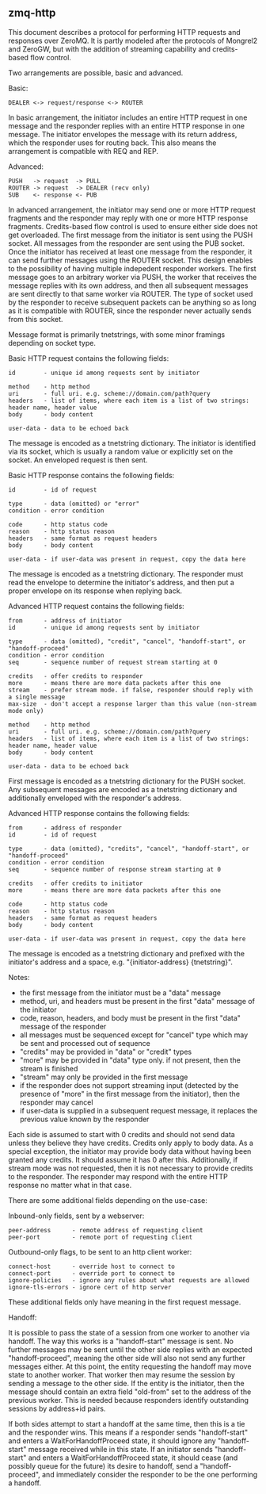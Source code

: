 zmq-http
--------

This document describes a protocol for performing HTTP requests and responses over ZeroMQ. It is partly modeled after the protocols of Mongrel2 and ZeroGW, but with the addition of streaming capability and credits-based flow control.

Two arrangements are possible, basic and advanced.

Basic:

    DEALER <-> request/response <-> ROUTER

In basic arrangement, the initiator includes an entire HTTP request in one message and the responder replies with an entire HTTP response in one message. The initiator envelopes the message with its return address, which the responder uses for routing back. This also means the arrangement is compatible with REQ and REP.

Advanced:

    PUSH   -> request  -> PULL
    ROUTER -> request  -> DEALER (recv only)
    SUB    <- response <- PUB

In advanced arrangement, the initiator may send one or more HTTP request fragments and the responder may reply with one or more HTTP response fragments. Credits-based flow control is used to ensure either side does not get overloaded. The first message from the initiator is sent using the PUSH socket. All messages from the responder are sent using the PUB socket. Once the initiator has received at least one message from the responder, it can send further messages using the ROUTER socket. This design enables to the possibility of having multiple indepedent responder workers. The first message goes to an arbitrary worker via PUSH, the worker that receives the message replies with its own address, and then all subsequent messages are sent directly to that same worker via ROUTER. The type of socket used by the responder to receive subsequent packets can be anything so as long as it is compatible with ROUTER, since the responder never actually sends from this socket.

Message format is primarily tnetstrings, with some minor framings depending on socket type.

Basic HTTP request contains the following fields:

    id        - unique id among requests sent by initiator

    method    - http method
    uri       - full uri. e.g. scheme://domain.com/path?query
    headers   - list of items, where each item is a list of two strings: header name, header value
    body      - body content

    user-data - data to be echoed back

The message is encoded as a tnetstring dictionary. The initiator is identified via its socket, which is usually a random value or explicitly set on the socket. An enveloped request is then sent.

Basic HTTP response contains the following fields:

    id        - id of request

    type      - data (omitted) or "error"
    condition - error condition

    code      - http status code
    reason    - http status reason
    headers   - same format as request headers
    body      - body content

    user-data - if user-data was present in request, copy the data here

The message is encoded as a tnetstring dictionary. The responder must read the envelope to determine the initiator's address, and then put a proper envelope on its response when replying back.

Advanced HTTP request contains the following fields:

    from      - address of initiator
    id        - unique id among requests sent by initiator

    type      - data (omitted), "credit", "cancel", "handoff-start", or "handoff-proceed"
    condition - error condition
    seq       - sequence number of request stream starting at 0

    credits   - offer credits to responder
    more      - means there are more data packets after this one
    stream    - prefer stream mode. if false, responder should reply with a single message
    max-size  - don't accept a response larger than this value (non-stream mode only)

    method    - http method
    uri       - full uri. e.g. scheme://domain.com/path?query
    headers   - list of items, where each item is a list of two strings: header name, header value
    body      - body content

    user-data - data to be echoed back

First message is encoded as a tnetstring dictionary for the PUSH socket. Any subsequent messages are encoded as a tnetstring dictionary and additionally enveloped with the responder's address.

Advanced HTTP response contains the following fields:

    from      - address of responder
    id        - id of request

    type      - data (omitted), "credits", "cancel", "handoff-start", or "handoff-proceed"
    condition - error condition
    seq       - sequence number of response stream starting at 0

    credits   - offer credits to initiator
    more      - means there are more data packets after this one

    code      - http status code
    reason    - http status reason
    headers   - same format as request headers
    body      - body content

    user-data - if user-data was present in request, copy the data here

The message is encoded as a tnetstring dictionary and prefixed with the initiator's address and a space, e.g. "{initiator-address} {tnetstring}".

Notes:
  - the first message from the initiator must be a "data" message
  - method, uri, and headers must be present in the first "data" message of the initiator
  - code, reason, headers, and body must be present in the first "data" message of the responder
  - all messages must be sequenced except for "cancel" type which may be sent and processed out of sequence
  - "credits" may be provided in "data" or "credit" types
  - "more" may be provided in "data" type only. if not present, then the stream is finished
  - "stream" may only be provided in the first message
  - if the responder does not support streaming input (detected by the presence of "more" in the first message from the initiator), then the responder may cancel
  - if user-data is supplied in a subsequent request message, it replaces the previous value known by the responder

Each side is assumed to start with 0 credits and should not send data unless they believe they have credits. Credits only
apply to body data. As a special exception, the initiator may provide body data without having been granted any credits.
It should assume it has 0 after this. Additionally, if stream mode was not requested, then it is not necessary to provide credits to the responder. The responder may respond with the entire HTTP response no matter what in that case.

There are some additional fields depending on the use-case:

Inbound-only fields, sent by a webserver:

    peer-address      - remote address of requesting client
    peer-port         - remote port of requesting client

Outbound-only flags, to be sent to an http client worker:

    connect-host      - override host to connect to
    connect-port      - override port to connect to
    ignore-policies   - ignore any rules about what requests are allowed
    ignore-tls-errors - ignore cert of http server

These additional fields only have meaning in the first request message.

Handoff:

It is possible to pass the state of a session from one worker to another via handoff. The way this works is a "handoff-start" message is sent. No further messages may be sent until the other side replies with an expected "handoff-proceed", meaning the other side will also not send any further messages either. At this point, the entity requesting the handoff may move state to another worker. That worker then may resume the session by sending a message to the other side. If the entity is the initiator, then the message should contain an extra field "old-from" set to the address of the previous worker. This is needed because responders identify outstanding sessions by address+id pairs.

If both sides attempt to start a handoff at the same time, then this is a tie and the responder wins. This means if a responder sends "handoff-start" and enters a WaitForHandoffProceed state, it should ignore any "handoff-start" message received while in this state. If an initiator sends "handoff-start" and enters a WaitForHandoffProceed state, it should cease (and possibly queue for the future) its desire to handoff, send a "handoff-proceed", and immediately consider the responder to be the one performing a handoff.
